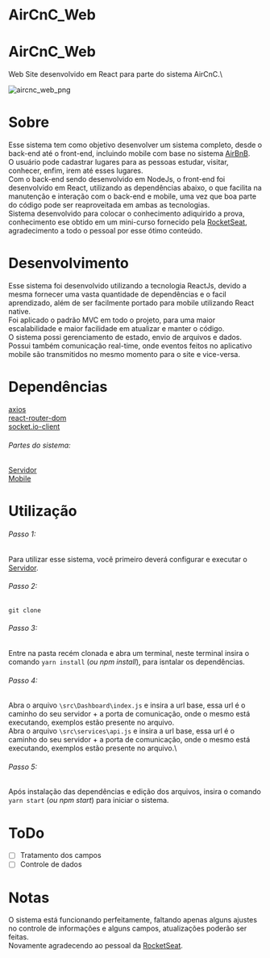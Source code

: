# AirCnC_Web
# AirCnC_Web
Web Site desenvolvido em React para parte do sistema AirCnC.\

![aircnc_web_png](https://user-images.githubusercontent.com/41457134/66958590-d1341200-f03e-11e9-811c-c409bc4eb79f.png)

# Sobre
Esse sistema tem como objetivo desenvolver um sistema completo, desde o back-end até o front-end, incluindo mobile com base no sistema [AirBnB](https://www.airbnb.com.br/).\
O usuário pode cadastrar lugares para as pessoas estudar, visitar, conhecer, enfim, irem até esses lugares.\
Com o back-end sendo desenvolvido em NodeJs, o front-end foi desenvolvido em React, utilizando as dependências abaixo, o que facilita na manutenção e interação com o back-end e mobile, uma vez que boa parte do código pode ser reaproveitada em ambas as tecnologias.\
Sistema desenvolvido para colocar o conhecimento adiquirido a prova, conhecimento ese obtido em um mini-curso fornecido pela [RocketSeat](https://rocketseat.com.br), agradecimento a todo o pessoal por esse ótimo conteúdo.

# Desenvolvimento
Esse sistema foi desenvolvido utilizando a tecnologia ReactJs, devido a mesma fornecer uma vasta quantidade de dependências e o facil aprendizado, além de ser facilmente portado para mobile utilizando React native.\
Foi aplicado o padrão MVC em todo o projeto, para uma maior escalabilidade e maior facilidade em atualizar e manter o código.\
O sistema possi gerenciamento de estado, envio de arquivos e dados.\
Possui também comunicação real-time, onde eventos feitos no aplicativo mobile são transmitidos no mesmo momento para o site e vice-versa.

# Dependências

[axios](https://www.npmjs.com/package/axios)\
[react-router-dom](https://www.npmjs.com/package/react-router-dom)\
[socket.io-client](https://www.npmjs.com/package/socket.io-client)

###### Partes do sistema:
[Servidor](https://github.com/diegodls/AirCnC_server)\
[Mobile](https://github.com/diegodls/AirCnC_Mobile)

# Utilização
###### Passo 1: 
Para utilizar esse sistema, você primeiro deverá configurar e executar o [Servidor](https://github.com/diegodls/AirCnC_server).

###### Passo 2: 
```
git clone
```
###### Passo 3:
Entre na pasta recém clonada e abra um terminal, neste terminal insira o comando `yarn install` (_ou npm install_), para isntalar os dependências.
###### Passo 4: 
Abra o arquivo `\src\Dashboard\index.js` e insira a url base, essa url é o caminho do seu servidor + a porta de comunicação, onde o mesmo está executando, exemplos estão presente no arquivo.\
Abra o arquivo `\src\services\api.js` e insira a url base, essa url é o caminho do seu servidor + a porta de comunicação, onde o mesmo está executando, exemplos estão presente no arquivo.\
###### Passo 5: 
Após instalação das dependências e edição dos arquivos, insira o comando `yarn start` (_ou npm start_) para iniciar o sistema.

# ToDo
- [ ] Tratamento dos campos
- [ ] Controle de dados

# Notas
O sistema está funcionando perfeitamente, faltando apenas alguns ajustes no controle de informações e alguns campos, atualizações poderão ser feitas.\
Novamente agradecendo ao pessoal da [RocketSeat](www.rocketseat.com).



